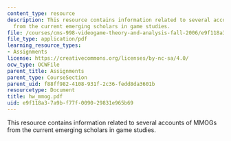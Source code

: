 ```yaml
---
content_type: resource
description: This resource contains information related to several accounts of MMOGs
  from the current emerging scholars in game studies.
file: /courses/cms-998-videogame-theory-and-analysis-fall-2006/e9f118a37a9bf77f009029831e965b69_hw_mmog.pdf
file_type: application/pdf
learning_resource_types:
- Assignments
license: https://creativecommons.org/licenses/by-nc-sa/4.0/
ocw_type: OCWFile
parent_title: Assignments
parent_type: CourseSection
parent_uid: f88ff982-4108-931f-2c36-fedd8da3601b
resourcetype: Document
title: hw_mmog.pdf
uid: e9f118a3-7a9b-f77f-0090-29831e965b69
---
```

This resource contains information related to several accounts of MMOGs from the current emerging scholars in game studies.